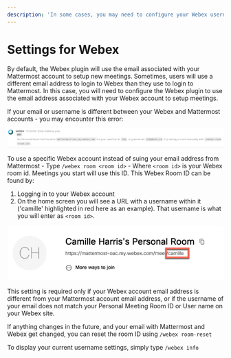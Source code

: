 ```yaml
---
description: 'In some cases, you may need to configure your Webex username manually'
---
```


# Settings for Webex

By default, the Webex plugin will use the email associated with your Mattermost account to setup new meetings.  Sometimes, users will use a different email address to login to Webex than they use to login to Mattermost.  In this case, you will need to configure the Webex plugin to use the email address associated with your Webex account to setup meetings.  

If your email or username is different between your Webex and Mattermost accounts - you may encounter this error:

![This error indicates you need to configure your personal room id](.gitbook/assets/image.png)

To use a specific Webex account instead of suing your email address from Mattermost - Type `/webex room <room id>` -  Where `<room id>` is your Webex room id.  Meetings you start will use this ID.  This Webex Room ID can be found by:

1. Logging in to your Webex account
2. On the home screen you will see a URL with a username within it \('camille' highlighted in red here as an example\).  That username is what you will enter as `<room id>`.

![](.gitbook/assets/image%20%282%29.png)

 This setting is required only if your Webex account email address is different from your Mattermost account email address, or if the username of your email does not match your Personal Meeting Room ID or User name on your Webex site.

If anything changes in the future, and your email with Mattermost and Webex get changed, you can reset the room ID using `/webex room-reset` 

To display your current username settings, simply type `/webex info`

